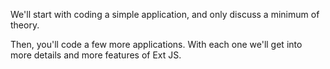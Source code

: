 We'll start with coding a simple application, and only discuss a minimum of theory. 

Then, you'll code a few more applications. With each one we'll get into more details
and more features of Ext JS.
